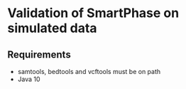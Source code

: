 # Validation of SmartPhase on simulated data

## Requirements
- samtools, bedtools and vcftools must be on path
- Java 10
